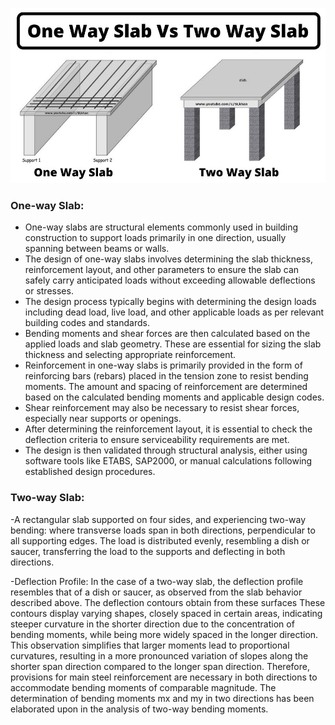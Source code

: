 

![img-1](images/slabtype.jpg)
### One-way Slab:

- One-way slabs are structural elements commonly used in building construction to support loads
primarily in one direction, usually spanning between beams or walls.
- The design of one-way slabs involves determining the slab thickness, reinforcement layout, and other
parameters to ensure the slab can safely carry anticipated loads without exceeding allowable
deflections or stresses.
- The design process typically begins with determining the design loads including dead load, live load,
and other applicable loads as per relevant building codes and standards.
- Bending moments and shear forces are then calculated based on the applied loads and slab
geometry. These are essential for sizing the slab thickness and selecting appropriate reinforcement.
- Reinforcement in one-way slabs is primarily provided in the form of reinforcing bars (rebars) placed
in the tension zone to resist bending moments. The amount and spacing of reinforcement are
determined based on the calculated bending moments and applicable design codes.
- Shear reinforcement may also be necessary to resist shear forces, especially near supports or
openings.
- After determining the reinforcement layout, it is essential to check the deflection criteria to ensure
serviceability requirements are met.
- The design is then validated through structural analysis, either using software tools like ETABS,
SAP2000, or manual calculations following established design procedures.
### Two-way Slab:
-A rectangular slab supported on four sides, and experiencing two-way bending: where transverse
loads span in both directions, perpendicular to all supporting edges. The load is distributed evenly,
resembling a dish or saucer, transferring the load to the supports and deflecting in both directions.

-Deflection Profile: In the case of a two-way slab, the deflection profile resembles that of a dish or
saucer, as observed from the slab behavior described above. The deflection contours obtain from
these surfaces These contours display varying shapes, closely spaced in certain areas, indicating
steeper curvature in the shorter direction due to the concentration of bending moments, while being
more widely spaced in the longer direction. This observation simplifies that larger moments lead to
proportional curvatures, resulting in a more pronounced variation of slopes along the shorter span
direction compared to the longer span direction. Therefore, provisions for main steel reinforcement
are necessary in both directions to accommodate bending moments of comparable magnitude. The
determination of bending moments mx and my in two directions has been elaborated upon in the
analysis of two-way bending moments.